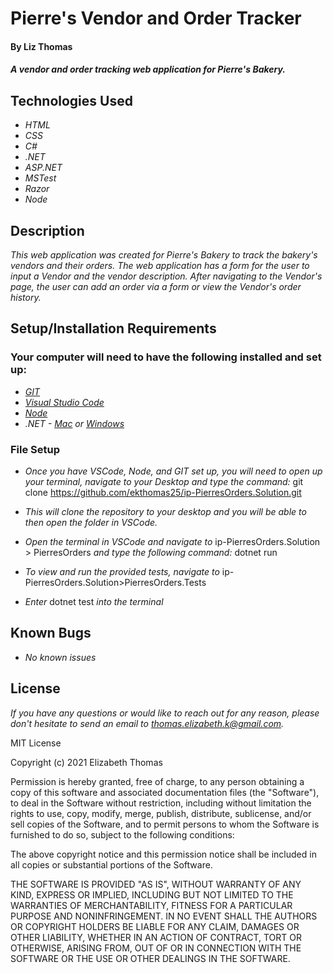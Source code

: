 # Pierre's Vendor and Order Tracker

#### By Liz Thomas

#### _A vendor and order tracking web application for Pierre's Bakery._

## Technologies Used

* _HTML_
* _CSS_
* _C#_
* _.NET_
* _ASP.NET_
* _MSTest_
* _Razor_
* _Node_


## Description

_This web application was created for Pierre's Bakery to track the bakery's vendors and their orders. The web application has a form for the user to input a Vendor and the vendor description. After navigating to the Vendor's page, the user can add an order via a form or view the Vendor's order history._

## Setup/Installation Requirements

### Your computer will need to have the following installed and set up:
* _[GIT](https://docs.github.com/en/get-started/quickstart/set-up-git)_
* _[Visual Studio Code](https://code.visualstudio.com/download)_
* _[Node](https://nodejs.dev/learn/how-to-install-nodejs)_
* _.NET - [Mac](https://dotnet.microsoft.com/download/dotnet/thank-you/sdk-5.0.401-macos-x64-installer) or [Windows](https://dotnet.microsoft.com/download/dotnet/thank-you/sdk-5.0.401-windows-x64-installer)_


### File Setup

* _Once you have VSCode, Node, and GIT set up, you will need to open up your terminal, navigate to your Desktop and type the command:_
git clone https://github.com/ekthomas25/ip-PierresOrders.Solution.git

* _This will clone the repository to your desktop and you will be able to then open the folder in VSCode._
* _Open the terminal in VSCode and navigate to_ ip-PierresOrders.Solution > PierresOrders _and type the following command:_ dotnet run
* _To view and run the provided tests, navigate to_ ip-PierresOrders.Solution>PierresOrders.Tests
* _Enter_ dotnet test _into the terminal_


## Known Bugs

* _No known issues_

## License

_If you have any questions or would like to reach out for any reason, please don't hesitate to send an email to [thomas.elizabeth.k@gmail.com](mailto:thomas.elizabeth.k@gmail.com)._

MIT License

Copyright (c) 2021 Elizabeth Thomas

Permission is hereby granted, free of charge, to any person obtaining a copy
of this software and associated documentation files (the "Software"), to deal
in the Software without restriction, including without limitation the rights
to use, copy, modify, merge, publish, distribute, sublicense, and/or sell
copies of the Software, and to permit persons to whom the Software is
furnished to do so, subject to the following conditions:

The above copyright notice and this permission notice shall be included in all
copies or substantial portions of the Software.

THE SOFTWARE IS PROVIDED "AS IS", WITHOUT WARRANTY OF ANY KIND, EXPRESS OR
IMPLIED, INCLUDING BUT NOT LIMITED TO THE WARRANTIES OF MERCHANTABILITY,
FITNESS FOR A PARTICULAR PURPOSE AND NONINFRINGEMENT. IN NO EVENT SHALL THE
AUTHORS OR COPYRIGHT HOLDERS BE LIABLE FOR ANY CLAIM, DAMAGES OR OTHER
LIABILITY, WHETHER IN AN ACTION OF CONTRACT, TORT OR OTHERWISE, ARISING FROM,
OUT OF OR IN CONNECTION WITH THE SOFTWARE OR THE USE OR OTHER DEALINGS IN THE
SOFTWARE.